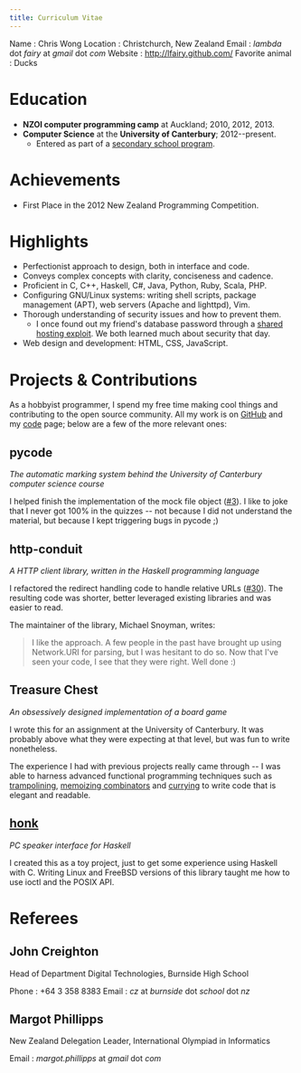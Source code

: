 ```yaml
---
title: Curriculum Vitae
---
```


Name
  : Chris Wong
Location
  : Christchurch, New Zealand
Email
  : *lambda* dot *fairy* at *gmail* dot *com*
Website
  : <http://lfairy.github.com/>
Favorite animal
  : Ducks


Education
=========

* **NZOI computer programming camp** at Auckland; 2010, 2012, 2013.
* **Computer Science** at the **University of Canterbury**; 2012--present.
    + Entered as part of a [secondary school program][STAR].

[STAR]: http://www.canterbury.ac.nz/aqua/star/


Achievements
============

* First Place in the 2012 New Zealand Programming Competition.


Highlights
==========

* Perfectionist approach to design, both in interface and code.
* Conveys complex concepts with clarity, conciseness and cadence.
* Proficient in C, C++, Haskell, C#, Java, Python, Ruby, Scala, PHP.
* Configuring GNU/Linux systems: writing shell scripts, package management (APT), web servers (Apache and lighttpd), Vim.
* Thorough understanding of security issues and how to prevent them.
    + I once found out my friend's database password through a [shared hosting exploit][confused deputy]. We both learned much about security that day.
* Web design and development: HTML, CSS, JavaScript.

[confused deputy]: https://mattmccutchen.net/shared-hosting/index.html


Projects & Contributions
========================

As a hobbyist programmer, I spend my free time making cool things and contributing to the open source community. All my work is on [GitHub][] and my [code](/code) page; below are a few of the more relevant ones:

[GitHub]: https://github.com/lfairy


pycode
------

*The automatic marking system behind the University of Canterbury computer science course*

I helped finish the implementation of the mock file object ([#3][]). I like to joke that I never got 100% in the quizzes -- not because I did not understand the material, but because I kept triggering bugs in pycode ;)

[#3]: https://github.com/trampgeek/pycode/pull/3


http-conduit
------------

*A HTTP client library, written in the Haskell programming language*

I refactored the redirect handling code to handle relative URLs ([#30][]). The resulting code was shorter, better leveraged existing libraries and was easier to read.

[#30]: https://github.com/snoyberg/http-conduit/pull/30

The maintainer of the library, Michael Snoyman, writes:

> I like the approach. A few people in the past have brought up using Network.URI for parsing, but I was hesitant to do so. Now that I've seen your code, I see that they were right. Well done :)


Treasure Chest
--------------

*An obsessively designed implementation of a board game*

I wrote this for an assignment at the University of Canterbury. It was probably above what they were expecting at that level, but was fun to write nonetheless.

The experience I had with previous projects really came through -- I was able to harness advanced functional programming techniques such as [trampolining][], [memoizing combinators][] and [currying][] to write code that is elegant and readable.

[trampolining]: https://github.com/lfairy/treasure-chest/blob/master/treasurelib/gui/__init__.py#L127
[memoizing combinators]: https://github.com/lfairy/treasure-chest/blob/master/treasurelib/gui/resources.py#L18
[currying]: https://github.com/lfairy/treasure-chest/blob/master/treasurelib/model.py#L57


[honk][]
--------

*PC speaker interface for Haskell*

I created this as a toy project, just to get some experience using Haskell with C. Writing Linux and FreeBSD versions of this library taught me how to use ioctl and the POSIX API.

[honk]: /honk


Referees
========

John Creighton
--------------

Head of Department Digital Technologies, Burnside High School

Phone
  : +64 3 358 8383
Email
  : *cz* at *burnside* dot *school* dot *nz*


Margot Phillipps
----------------

New Zealand Delegation Leader, International Olympiad in Informatics

Email
  : *margot.phillipps* at *gmail* dot *com*
